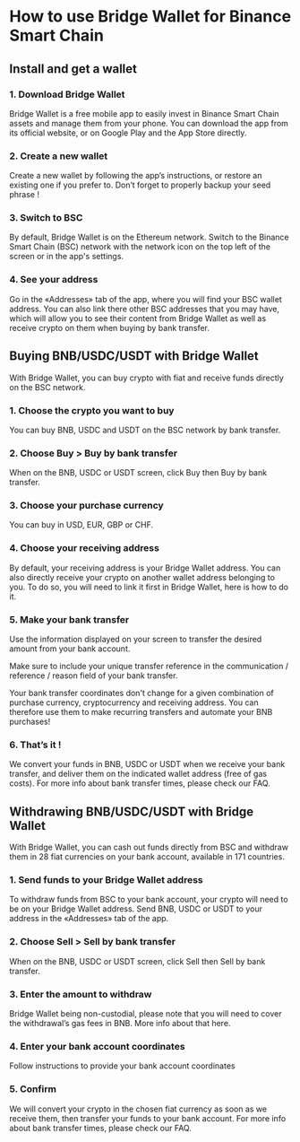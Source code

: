# How to use Bridge Wallet for Binance Smart Chain

## Install and get a wallet

### 1. Download Bridge Wallet
Bridge Wallet is a free mobile app to easily invest in Binance Smart Chain assets and manage them from your phone. You can download the app from its official website, or on Google Play and the App Store directly.

### 2. Create a new wallet
Create a new wallet by following the app’s instructions, or restore an existing one if you prefer to. Don’t forget to properly backup your seed phrase !

### 3. Switch to BSC
By default, Bridge Wallet is on the Ethereum network. Switch to the Binance Smart Chain (BSC) network with the network icon on the top left of the screen or in the app's settings.

### 4. See your address
Go in the «Addresses» tab of the app, where you will find your BSC wallet address. You can also link there other BSC addresses that you may have, which will allow you to see their content from Bridge Wallet as well as receive crypto on them when buying by bank transfer.

## Buying BNB/USDC/USDT with Bridge Wallet
With Bridge Wallet, you can buy crypto with fiat and receive funds directly on the BSC network.

### 1. Choose the crypto you want to buy
You can buy BNB, USDC and USDT on the BSC network by bank transfer. 

### 2. Choose Buy > Buy by bank transfer
When on the BNB, USDC or USDT screen, click Buy then Buy by bank transfer.

### 3. Choose your purchase currency
You can buy in USD, EUR, GBP or CHF.

### 4. Choose your receiving address
By default, your receiving address is your Bridge Wallet address. You can also directly receive your crypto on another wallet address belonging to you. To do so, you will need to link it first in Bridge Wallet, here is how to do it.

### 5. Make your bank transfer
Use the information displayed on your screen to transfer the desired amount from your bank account.

Make sure to include your unique transfer reference in the communication / reference / reason field of your bank transfer.

Your bank transfer coordinates don't change for a given combination of purchase currency, cryptocurrency and receiving address. You can therefore use them to make recurring transfers and automate your BNB purchases!

### 6. That’s it !
We convert your funds in BNB, USDC or USDT when we receive your bank transfer, and deliver them on the indicated wallet address (free of gas costs). For more info about bank transfer times, please check our FAQ.

## Withdrawing BNB/USDC/USDT with Bridge Wallet
With Bridge Wallet, you can cash out funds directly from BSC and withdraw them in 28 fiat currencies on your bank account, available in 171 countries. 

### 1. Send funds to your Bridge Wallet address
To withdraw funds from BSC to your bank account, your crypto will need to be on your Bridge Wallet address. Send BNB, USDC or USDT to your address in the «Addresses» tab of the app.

### 2. Choose Sell > Sell by bank transfer
When on the BNB, USDC or USDT screen, click Sell then Sell by bank transfer.

### 3. Enter the amount to withdraw
Bridge Wallet being non-custodial, please note that you will need to cover the withdrawal’s gas fees in BNB. More info about that here.

### 4. Enter your bank account coordinates
Follow instructions to provide your bank account coordinates

### 5. Confirm
We will convert your crypto in the chosen fiat currency as soon as we receive them, then transfer your funds to your bank account. For more info about bank transfer times, please check our FAQ.
